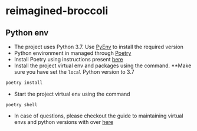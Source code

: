 # reimagined-broccoli

## Python env
- The project uses Python 3.7. Use [PyEnv](https://github.com/pyenv/pyenv) to install the required version
- Python environment in managed through [Poetry](https://python-poetry.org/)
- Install Poetry using instructions present [here]()
- Install the project virtual env and packages using the command. **Make sure you have set the `local` Python version to 3.7
```sh
poetry install
```
- Start the project virtual env using the command
```
poetry shell
```
- In case of questions, please checkout the guide to maintaining virtual envs and python versions with over [here](https://python-poetry.org/docs/managing-environments/)
